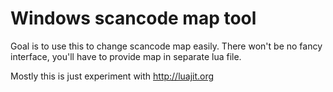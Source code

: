 Windows scancode map tool
=========================

Goal is to use this to change scancode map easily.
There won't be no fancy interface, you'll have to provide
map in separate lua file.

Mostly this is just experiment with http://luajit.org

